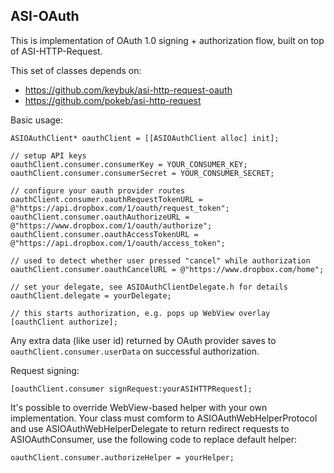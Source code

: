 ASI-OAuth
---------

This is implementation of OAuth 1.0 signing + authorization flow, built on top of ASI-HTTP-Request. 

This set of classes depends on:

- https://github.com/keybuk/asi-http-request-oauth
- https://github.com/pokeb/asi-http-request

Basic usage:

	ASIOAuthClient* oauthClient = [[ASIOAuthClient alloc] init];

	// setup API keys
	oauthClient.consumer.consumerKey = YOUR_CONSUMER_KEY;
	oauthClient.consumer.consumerSecret = YOUR_CONSUMER_SECRET;

	// configure your oauth provider routes
	oauthClient.consumer.oauthRequestTokenURL = @"https://api.dropbox.com/1/oauth/request_token";
	oauthClient.consumer.oauthAuthorizeURL = @"https://www.dropbox.com/1/oauth/authorize";
	oauthClient.consumer.oauthAccessTokenURL = @"https://api.dropbox.com/1/oauth/access_token";

	// used to detect whether user pressed "cancel" while authorization
	oauthClient.consumer.oauthCancelURL = @"https://www.dropbox.com/home";
	
	// set your delegate, see ASIOAuthClientDelegate.h for details
	oauthClient.delegate = yourDelegate;
	
	// this starts authorization, e.g. pops up WebView overlay
	[oauthClient authorize];
	
Any extra data (like user id) returned by OAuth provider saves to `oauthClient.consumer.userData` on successful authorization.

Request signing:

	[oauthClient.consumer signRequest:yourASIHTTPRequest];

It's possible to override WebView-based helper with your own implementation. Your class must comform to 
ASIOAuthWebHelperProtocol and use ASIOAuthWebHelperDelegate to return redirect requests to ASIOAuthConsumer, 
use the following code to replace default helper:

	oauthClient.consumer.authorizeHelper = yourHelper;
